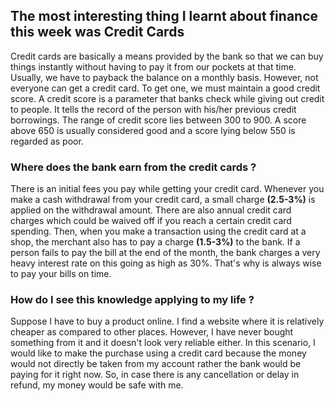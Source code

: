 ## The most interesting thing I learnt about finance this week was **Credit Cards**
Credit cards are basically a means provided by the bank so that we can buy things instantly without having to pay it from our pockets at that time. Usually, we have to payback the balance on a monthly basis.
However, not everyone can get a credit card. To get one, we must maintain a good credit score. A credit score is a parameter that banks check while giving out credit to people. It tells the record of the person
with his/her previous credit borrowings. The range of credit score lies between 300 to 900. A score above 650 is usually considered good and a score lying below 550 is regarded as poor.

### Where does the bank earn from the credit cards ?
There is an initial fees you pay while getting your credit card. Whenever you make a cash withdrawal from your credit card, a small charge **(2.5-3%)** is applied on the withdrawal amount.
There are also annual credit card charges which could be waived off if you reach a certain credit card spending. Then, when you make a transaction using the credit card at a shop, the merchant 
also has to pay a charge **(1.5-3%)** to the bank. If a person fails to pay the bill at the end of the month, the bank charges a very heavy interest rate on this going as high as 30%. That's why is always wise
to pay your bills on time.

### How do I see this knowledge applying to my life ?
Suppose I have to buy a product online. I find a website where it is relatively cheaper as compared to other places. However, I have never bought something from it and it doesn't look very reliable either.
In this scenario, I would like to make the purchase using a credit card because the money would not directly be taken from my account rather the bank would be paying for it right now. So, in case there
is any cancellation or delay in refund, my money would be safe with me.
